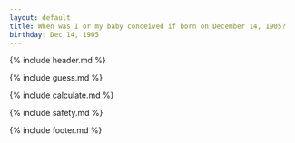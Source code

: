 ```yaml
---
layout: default
title: When was I or my baby conceived if born on December 14, 1905?
birthday: Dec 14, 1905
---
```


{% include header.md %}

{% include guess.md %}

{% include calculate.md %}

{% include safety.md %}

{% include footer.md %}




